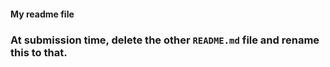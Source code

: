#### My readme file

### At submission time, delete the other `README.md` file and rename this to that.